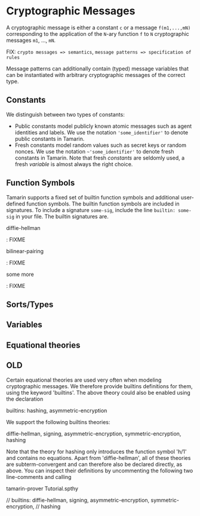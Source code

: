 Cryptographic Messages
======================

A cryptographic message is either a constant `c` or a message `f(m1,...,mN)`
corresponding to the application of the `N`-ary function `f` to `N` cryptographic
messages `m1`, ..., `mN`.

FIX: `crypto messages => semantics`, `message patterns => specification of rules`

Message patterns can additionally contain (typed) message
variables that can be instantiated with arbitrary cryptographic messages of the
correct type.


Constants
---------

We distinguish between two types of constants:

* Public constants model publicly known atomic messages such as agent
  identities and labels. We use the notation `'some_identifier'` to denote public
  constants in Tamarin.
* Fresh constants model random values such as secret keys or random
  nonces. We use the notation `~'some_identifier'` to denote fresh
  constants in Tamarin. Note that fresh *constants* are seldomly used, a fresh
  *variable* is almost always the right choice.

Function Symbols
----------------

Tamarin supports a fixed set of builtin function symbols and additional user-defined
function symbols. The builtin function symbols are included in signatures. To include
a signature `some-sig`, include the line `builtin: some-sig` in your file. The
builtin signatures are.

diffie-hellman

: FIXME

bilinear-pairing

: FIXME

some more

: FIXME




Sorts/Types
-----------

Variables
---------

Equational theories
-------------------

OLD
---




Certain equational theories are used very often when modeling
cryptographic messages. We therefore provide builtins definitions for
them, using the keyword 'builtins'. The above theory could also be
enabled using the declaration

  builtins: hashing, asymmetric-encryption

We support the following builtins theories:

  diffie-hellman, signing, asymmetric-encryption, symmetric-encryption,
  hashing



Note that the theory for hashing only introduces the function symbol 'h/1'
and contains no equations.
Apart from 'diffie-hellman', all of these theories are subterm-convergent and
can therefore also be declared directly, as above. You can inspect their
definitions by uncommenting the following two line-comments and calling

  tamarin-prover Tutorial.spthy

// builtins: diffie-hellman, signing, asymmetric-encryption, 
symmetric-encryption,
//          hashing
